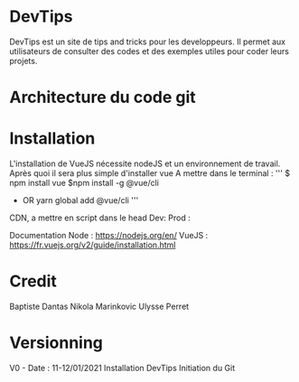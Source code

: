 # DevTips
DevTips est un site de tips and tricks pour les developpeurs.
Il permet aux utilisateurs de consulter des codes et des exemples utiles pour coder leurs projets. 

# Architecture du code git

# Installation
L'installation de VueJS nécessite nodeJS et un environnement de travail.
Après quoi il sera plus simple d'installer vue
A mettre dans le terminal :
''' 
$ npm install vue
$npm install -g @vue/cli
* OR
yarn global add @vue/cli
'''

CDN, a mettre en script dans le head
Dev: <script src="https://cdn.jsdelivr.net/npm/vue@2/dist/vue.js"></script>
Prod : <script src="https://cdn.jsdelivr.net/npm/vue@2.6.0"></script>

Documentation Node : https://nodejs.org/en/
VueJS :  https://fr.vuejs.org/v2/guide/installation.html

# Credit
Baptiste Dantas
Nikola Marinkovic
Ulysse Perret

# Versionning
V0 - Date : 11-12/01/2021
Installation DevTips
Initiation du Git
